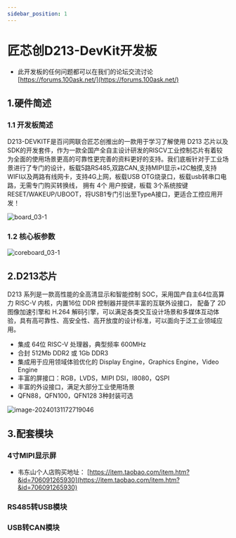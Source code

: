 ```yaml
---
sidebar_position: 1
---
```

# 匠芯创D213-DevKit开发板

- 此开发板的任何问题都可以在我们的论坛交流讨论 [https://forums.100ask.net/](https://forums.100ask.net/)

## 1.硬件简述
### 1.1 开发板简述

D213-DEVKITF是百问网联合匠芯创推出的一款用于学习了解使用 D213 芯片以及SDK的开发套件，作为一款全国产全自主设计研发的RISCV工业控制芯片有着较为全面的使用场景更高的可靠性更完善的资料更好的支持。我们底板针对于工业场景进行了专门的设计，板载5路RS485,双路CAN,支持MIPI显示+I2C触摸,支持WIFI以及两路有线网卡，支持4G上网，板载USB OTG烧录口，板载usb转串口电路，无需专门购买转换线， 拥有 4个 用户按键，板载 3个系统按键 RESET/WAKEUP/UBOOT，将USB1专门引出至TypeA接口，更适合工控应用开发！

![board_03-1](https://photos.100ask.net/artinchip-docs/d213-devkit/image-zhutu_03-1.jpg)

### 1.2 核心板参数
![coreboard_03-1](https://photos.100ask.net/artinchip-docs/d213-devkit/image-d213-coreboard.jpg)

## 2.D213芯片

D213 系列是一款高性能的全高清显示和智能控制 SOC，采用国产自主64位高算力 RISC-V 内核，内置16位 DDR 控制器并提供丰富的互联外设接口， 配备了 2D 图像加速引擎和 H.264 解码引擎，可以满足各类交互设计场景和多媒体互动体验，具有高可靠性、高安全性、高开放度的设计标准，可以面向于泛工业领域应用。

- 集成 64位 RISC-V 处理器，典型频率 600MHz
- 合封 512Mb DDR2 或 1Gb DDR3
- 集成用于应用领域体验优化的 Display Engine，Graphics Engine，Video Engine
- 丰富的屏接口：RGB，LVDS，MIPI DSI，I8080，QSPI
- 丰富的外设接口，满足大部分工业使用场景
- QFN88，QFN100，QFN128 3种封装可选

![image-20240131172719046](https://photos.100ask.net/artinchip-docs/d213-devkit/image-20240131172719046.png)

## 3.配套模块

### 4寸MIPI显示屏

- 韦东山个人店购买地址： [https://item.taobao.com/item.htm?&id=706091265930](https://item.taobao.com/item.htm?&id=706091265930)

### RS485转USB模块

### USB转CAN模块